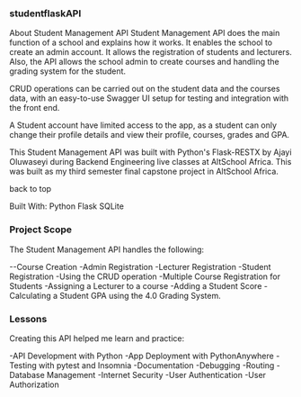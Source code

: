 ### studentflaskAPI

About Student Management API
Student Management API does the main function of a school and explains how it works. It enables the school to create an admin account. It allows the registration of students and lecturers. Also, the API allows the school admin to create courses and handling the grading system for the student.

CRUD operations can be carried out on the student data and the courses data, with an easy-to-use Swagger UI setup for testing and integration with the front end.

A Student account have limited access to the app, as a student can only change their profile details and view their profile, courses, grades and GPA.

This Student Management API was built with Python's Flask-RESTX by Ajayi Oluwaseyi during Backend Engineering live classes at AltSchool Africa. This was built as my third semester final capstone project in AltSchool Africa.

back to top

Built With:
Python Flask SQLite


### Project Scope
The Student Management API handles the following:

--Course Creation
-Admin Registration
-Lecturer Registration
-Student Registration
-Using the CRUD operation 
-Multiple Course Registration for Students
-Assigning a Lecturer to a course
-Adding a Student Score
-Calculating a Student GPA using the 4.0 Grading System.



### Lessons
Creating this API helped me learn and practice:

-API Development with Python
-App Deployment with PythonAnywhere
-Testing with pytest and Insomnia
-Documentation
-Debugging
-Routing
-Database Management
-Internet Security
-User Authentication
-User Authorization




